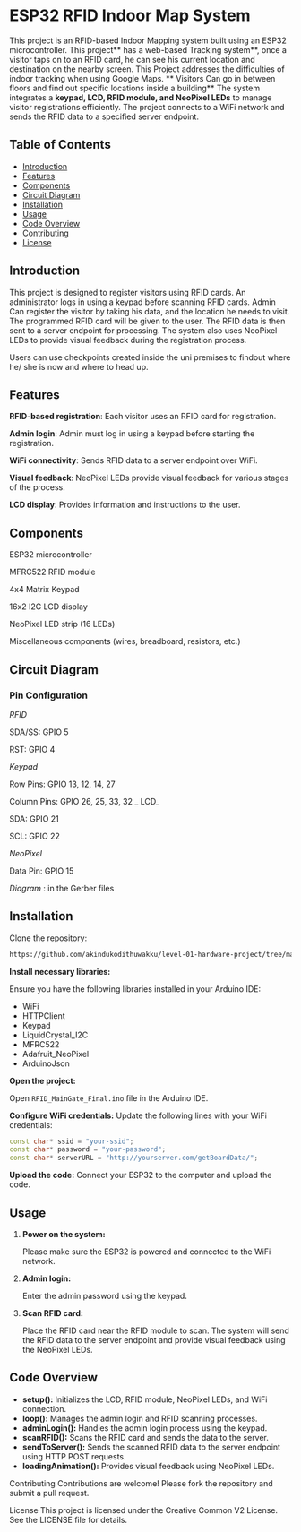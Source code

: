 # ESP32 RFID Indoor Map System
This project is an RFID-based Indoor Mapping system built using an ESP32 microcontroller. 
This project** has a web-based Tracking system**, once a visitor taps on to an RFID card, he can see his current location and destination on the nearby screen.
This Project addresses the difficulties of indoor tracking when using Google Maps.
** Visitors Can go in between floors and find out specific locations inside a building**
The system integrates a **keypad, LCD, RFID module, and NeoPixel LEDs** to manage visitor registrations efficiently. The project connects to a WiFi network and sends the RFID data to a specified server endpoint.

## Table of Contents
- [Introduction](#introduction)
- [Features](#features)
- [Components](#components)
- [Circuit Diagram](#circuit-diagram)
- [Installation](#installation)
- [Usage](#usage)
- [Code Overview](#code-overview)
- [Contributing](#contributing)
- [License](#license)

## Introduction
This project is designed to register visitors using RFID cards.
An administrator logs in using a keypad before scanning RFID cards.
Admin Can register the visitor by taking his data, and the location he needs to visit.
The programmed RFID card will be given to the user.
The RFID data is then sent to a server endpoint for processing. The system also uses NeoPixel LEDs to provide visual feedback during the registration process.

Users can use checkpoints created inside the uni premises to findout where he/ she is now and where to head up.

## Features
**RFID-based registration**: Each visitor uses an RFID card for registration.

**Admin login**: Admin must log in using a keypad before starting the registration.

**WiFi connectivity**: Sends RFID data to a server endpoint over WiFi.

**Visual feedback**: NeoPixel LEDs provide visual feedback for various stages of the process.

**LCD display**: Provides information and instructions to the user.

## Components
ESP32 microcontroller

MFRC522 RFID module

4x4 Matrix Keypad

16x2 I2C LCD display

NeoPixel LED strip (16 LEDs)

Miscellaneous components (wires, breadboard, resistors, etc.)

## Circuit Diagram

### Pin Configuration
_RFID_

SDA/SS: GPIO 5

RST: GPIO 4

_Keypad_

Row Pins: GPIO 13, 12, 14, 27

Column Pins: GPIO 26, 25, 33, 32
_
LCD_

SDA: GPIO 21

SCL: GPIO 22

_NeoPixel_

Data Pin: GPIO 15

_Diagram_ : in the Gerber files

## Installation
Clone the repository:
```bash
https://github.com/akindukodithuwakku/level-01-hardware-project/tree/main
```

**Install necessary libraries:**

Ensure you have the following libraries installed in your Arduino IDE:
- WiFi
- HTTPClient
- Keypad
- LiquidCrystal_I2C
- MFRC522
- Adafruit_NeoPixel
- ArduinoJson


**Open the project:**

Open `RFID_MainGate_Final.ino` file in the Arduino IDE.


**Configure WiFi credentials:**
Update the following lines with your WiFi credentials:

```cpp
const char* ssid = "your-ssid";
const char* password = "your-password";
const char* serverURL = "http://yourserver.com/getBoardData/";
```

**Upload the code:**
Connect your ESP32 to the computer and upload the code.

## Usage
1. **Power on the system:**

   Please make sure the ESP32 is powered and connected to the WiFi network.

2. **Admin login:**

   Enter the admin password using the keypad.

3. **Scan RFID card:**

   Place the RFID card near the RFID module to scan. The system will send the RFID data to the server endpoint and provide visual feedback using the NeoPixel LEDs.


## Code Overview

- **setup():** Initializes the LCD, RFID module, NeoPixel LEDs, and WiFi connection.
- **loop():** Manages the admin login and RFID scanning processes.
- **adminLogin():** Handles the admin login process using the keypad.
- **scanRFID():** Scans the RFID card and sends the data to the server.
- **sendToServer():** Sends the scanned RFID data to the server endpoint using HTTP POST requests.
- **loadingAnimation():** Provides visual feedback using NeoPixel LEDs.


Contributing
Contributions are welcome! Please fork the repository and submit a pull request.

License
This project is licensed under the Creative Common V2 License. See the LICENSE file for details.
